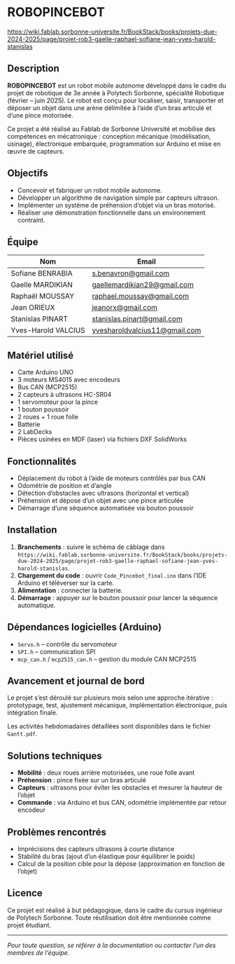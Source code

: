 # ROBOPINCEBOT

https://wiki.fablab.sorbonne-universite.fr/BookStack/books/projets-due-2024-2025/page/projet-rob3-gaelle-raphael-sofiane-jean-yves-harold-stanislas

## Description

**ROBOPINCEBOT** est un robot mobile autonome développé dans le cadre du projet de robotique de 3e année à Polytech Sorbonne, spécialité Robotique (février – juin 2025). Le robot est conçu pour localiser, saisir, transporter et déposer un objet dans une arène délimitée à l’aide d’un bras articulé et d’une pince motorisée.

Ce projet a été réalisé au Fablab de Sorbonne Université et mobilise des compétences en mécatronique : conception mécanique (modélisation, usinage), électronique embarquée, programmation sur Arduino et mise en œuvre de capteurs.

## Objectifs

- Concevoir et fabriquer un robot mobile autonome.
- Développer un algorithme de navigation simple par capteurs ultrason.
- Implémenter un système de préhension d’objet via un bras motorisé.
- Réaliser une démonstration fonctionnelle dans un environnement contraint.

## Équipe

| Nom                  | Email                             |
|----------------------|-----------------------------------|
| Sofiane BENRABIA     | s.benavron@gmail.com              |
| Gaelle MARDIKIAN     | gaellemardikian29@gmail.com       |
| Raphaël MOUSSAY      | raphael.moussay@gmail.com         |
| Jean ORIEUX          | jeanorx@gmail.com                 |
| Stanislas PINART     | stanislas.pinart@gmail.com        |
| Yves-Harold VALCIUS  | yvesharoldvalcius11@gmail.com     |

## Matériel utilisé

- Carte Arduino UNO
- 3 moteurs MS4015 avec encodeurs
- Bus CAN (MCP2515)
- 2 capteurs à ultrasons HC-SR04
- 1 servomoteur pour la pince
- 1 bouton poussoir
- 2 roues + 1 roue folle
- Batterie
- 2 LabDecks
- Pièces usinées en MDF (laser) via fichiers DXF SolidWorks

## Fonctionnalités

- Déplacement du robot à l’aide de moteurs contrôlés par bus CAN
- Odométrie de position et d’angle
- Détection d’obstacles avec ultrasons (horizontal et vertical)
- Préhension et dépose d’un objet avec une pince articulée
- Démarrage d’une séquence automatisée via bouton poussoir

## Installation

1. **Branchements** : suivre le schéma de câblage dans `https://wiki.fablab.sorbonne-universite.fr/BookStack/books/projets-due-2024-2025/page/projet-rob3-gaelle-raphael-sofiane-jean-yves-harold-stanislas`.
2. **Chargement du code** : ouvrir `Code_Pincebot_final.ino` dans l’IDE Arduino et téléverser sur la carte.
3. **Alimentation** : connecter la batterie.
4. **Démarrage** : appuyer sur le bouton poussoir pour lancer la séquence automatique.

## Dépendances logicielles (Arduino)

- `Servo.h` – contrôle du servomoteur
- `SPI.h` – communication SPI
- `mcp_can.h` / `mcp2515_can.h` – gestion du module CAN MCP2515

## Avancement et journal de bord

Le projet s’est déroulé sur plusieurs mois selon une approche itérative : prototypage, test, ajustement mécanique, implémentation électronique, puis intégration finale.

Les activités hebdomadaires détaillées sont disponibles dans le fichier `Gantt.pdf`.

## Solutions techniques

- **Mobilité** : deux roues arrière motorisées, une roue folle avant
- **Préhension** : pince fixée sur un bras articulé
- **Capteurs** : ultrasons pour éviter les obstacles et mesurer la hauteur de l’objet
- **Commande** : via Arduino et bus CAN, odométrie implémentée par retour encodeur

## Problèmes rencontrés

- Imprécisions des capteurs ultrasons à courte distance
- Stabilité du bras (ajout d’un élastique pour équilibrer le poids)
- Calcul de la position cible pour la dépose (approximation en fonction de l’objet)

## Licence

Ce projet est réalisé à but pédagogique, dans le cadre du cursus ingénieur de Polytech Sorbonne. Toute réutilisation doit être mentionnée comme projet étudiant.

---

*Pour toute question, se référer à la documentation ou contacter l’un des membres de l’équipe.*


